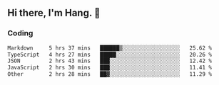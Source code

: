 ## Hi there, I'm Hang. 👋

### Coding

<!--START_SECTION:waka-->

```txt
Markdown     5 hrs 37 mins   ██████▒░░░░░░░░░░░░░░░░░░   25.62 %
TypeScript   4 hrs 27 mins   █████░░░░░░░░░░░░░░░░░░░░   20.26 %
JSON         2 hrs 43 mins   ███░░░░░░░░░░░░░░░░░░░░░░   12.42 %
JavaScript   2 hrs 30 mins   ███░░░░░░░░░░░░░░░░░░░░░░   11.41 %
Other        2 hrs 28 mins   ██▓░░░░░░░░░░░░░░░░░░░░░░   11.29 %
```

<!--END_SECTION:waka-->
